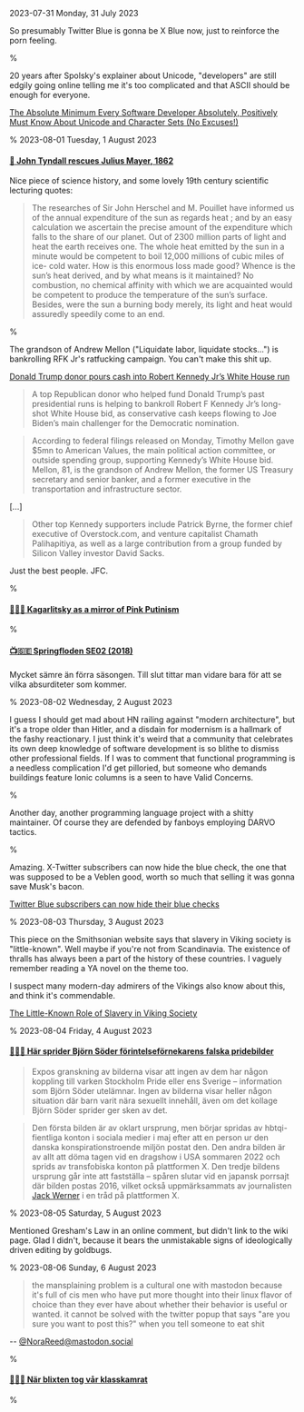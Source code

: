 2023-07-31 Monday, 31 July 2023

So presumably Twitter Blue is gonna be X Blue now, just to reinforce the porn feeling.

%

20 years after Spolsky's explainer about Unicode, "developers" are still edgily going online telling me it's too complicated and that ASCII should be enough for everyone. 

[The Absolute Minimum Every Software Developer Absolutely, Positively Must Know About Unicode and Character Sets (No Excuses!)](https://www.joelonsoftware.com/2003/10/08/the-absolute-minimum-every-software-developer-absolutely-positively-must-know-about-unicode-and-character-sets-no-excuses/)

%
2023-08-01 Tuesday,  1 August 2023

#### [🔗 John Tyndall rescues Julius Mayer, 1862](https://skullsinthestars.com/2023/07/31/john-tyndall-rescues-julius-mayer-1862/)

Nice piece of science history, and some lovely 19th century scientific lecturing quotes:

> The researches of Sir John Herschel and M. Pouillet have informed us of the annual expenditure of the sun as regards heat ; and by an easy calculation we ascertain the precise amount of the expenditure which falls to the share of our planet. Out of 2300 million parts of light and heat the earth receives one. The whole heat emitted by the sun in a minute would be competent to boil 12,000 millions of cubic miles of ice- cold water. How is this enormous loss made good? Whence is the sun’s heat derived, and by what means is it maintained? No combustion, no chemical affinity with which we are acquainted would be competent to produce the temperature of the sun’s surface. Besides, were the sun a burning body merely, its light and heat would assuredly speedily come to an end.

%

The grandson of Andrew Mellon ("Liquidate labor, liquidate stocks...") is bankrolling RFK Jr's ratfucking campaign. You can't make this shit up.

[Donald Trump donor pours cash into Robert Kennedy Jr’s White House run](https://www.ft.com/content/bafd0e2b-901a-4c47-b721-5c563532028a)

> A top Republican donor who helped fund Donald Trump’s past presidential runs is helping to bankroll Robert F Kennedy Jr’s long-shot White House bid, as conservative cash keeps flowing to Joe Biden’s main challenger for the Democratic nomination.

> According to federal filings released on Monday, Timothy Mellon gave $5mn to American Values, the main political action committee, or outside spending group, supporting Kennedy’s White House bid. Mellon, 81, is the grandson of Andrew Mellon, the former US Treasury secretary and senior banker, and a former executive in the transportation and infrastructure sector.

[...]

> Other top Kennedy supporters include Patrick Byrne, the former chief executive of Overstock.com, and venture capitalist Chamath Palihapitiya, as well as a large contribution from a group funded by Silicon Valley investor David Sacks.

Just the best people. JFC.

%

#### [🔗&#x1F1FA;&#x1F1E6; Kagarlitsky as a mirror of Pink Putinism](https://politcom.org.ua/kagarlitsky-as-a-mirror-of-pink-putinism)

%

#### [📺&#x1F1F8;&#x1F1EA; Springfloden SE02 (2018)](https://www.imdb.com/title/tt5194410/)

Mycket sämre än förra säsongen. Till slut tittar man vidare bara för att se vilka absurditeter som kommer. 

%
2023-08-02 Wednesday,  2 August 2023

I guess I should get mad about HN railing against "modern architecture", but it's a trope older than Hitler, and a disdain for modernism is a hallmark of the fashy reactionary. I just think it's weird that a community that celebrates its own deep knowledge of software development is so blithe to dismiss other professional fields. If I was to comment that functional programming is a needless complication I'd get pilloried, but someone who demands buildings feature Ionic columns is a seen to have Valid Concerns.

%

Another day, another programming language project with a shitty maintainer. Of course they are defended by fanboys employing DARVO tactics.

%

Amazing. X-Twitter subscribers can now hide the blue check, the one that was supposed to be a Veblen good, worth so much that selling it was gonna save Musk's bacon. 

[Twitter Blue subscribers can now hide their blue checks](https://www.theverge.com/2023/8/2/23816924/twitter-x-blue-subscribers-hide-blue-check-option)

%
2023-08-03 Thursday,  3 August 2023

This piece on the Smithsonian website says that slavery in Viking society is "little-known". Well maybe if you're not from Scandinavia. The existence of thralls has always been a part of the history of these countries. I vaguely remember reading a YA novel on the theme too.

I suspect many modern-day admirers of the Vikings also know about this, and think it's commendable. 

[The Little-Known Role of Slavery in Viking Society](https://www.smithsonianmag.com/history/little-known-role-slavery-viking-society-180975597/)

%
2023-08-04 Friday,  4 August 2023

#### [🔗&#x1F1F8;&#x1F1EA; Här sprider Björn Söder förintelseförnekarens falska pridebilder](https://expo.se/2023/08/har-sprider-bjorn-soder-forintelsefornekarens-falska-pridebilder)

> Expos granskning av bilderna visar att ingen av dem har någon koppling till varken Stockholm Pride eller ens Sverige – information som Björn Söder utelämnar. Ingen av bilderna visar heller någon situation där barn varit nära sexuellt innehåll, även om det kollage Björn Söder sprider ger sken av det.

> Den första bilden är av oklart ursprung, men börjar spridas av hbtqi-fientliga konton i sociala medier i maj efter att en person ur den danska konspirationstroende miljön postat den. Den andra bilden är av allt att döma tagen vid en dragshow i USA sommaren 2022 och sprids av transfobiska konton på plattformen X. Den tredje bildens ursprung går inte att fastställa – spåren slutar vid en japansk porrsajt där bilden postas 2016, vilket också uppmärksammats av journalisten [Jack Werner](https://twitter.com/kwasbeb/status/1687009977305616384?s=20) i en tråd på plattformen X.

%
2023-08-05 Saturday,  5 August 2023

Mentioned Gresham's Law in an online comment, but didn't link to the wiki page. Glad I didn't, because it bears the unmistakable signs of ideologically driven editing by goldbugs. 

%
2023-08-06 Sunday,  6 August 2023

> the mansplaining problem is a cultural one with mastodon because it's full of cis men who have put more thought into their linux flavor of choice than they ever have about whether their behavior is useful or wanted. it cannot be solved with the twitter popup that says "are you sure you want to post this?" when you tell someone to eat shit

-- [@NoraReed@mastodon.social](https://mastodon.social/@NoraReed/110840742826992335)

%

#### [🔗&#x1F1F8;&#x1F1EA; När blixten tog vår klasskamrat](https://www.aftonbladet.se/kultur/a/gEOkkA/petter-lindgren-om-nar-klasskamraten-dodades-av-blixten)

%

